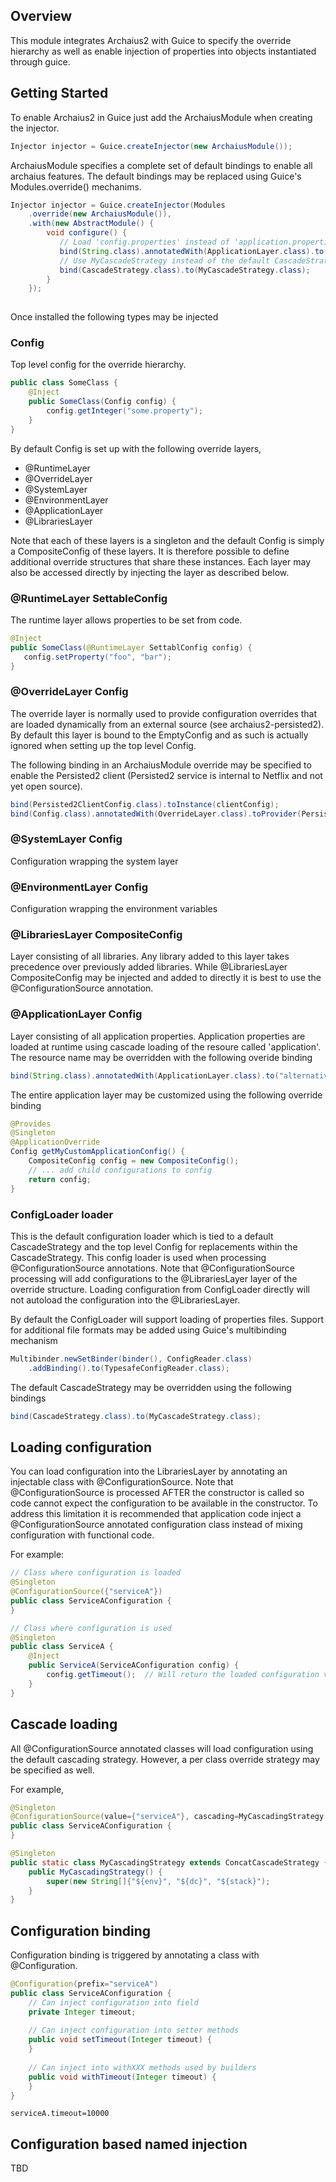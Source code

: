 ## Overview

This module integrates Archaius2 with Guice to specify the override hierarchy as well as enable injection of properties into objects instantiated through guice. 

## Getting Started

To enable Archaius2 in Guice just add the ArchaiusModule when creating the injector.

```java
Injector injector = Guice.createInjector(new ArchaiusModule());
```

ArchaiusModule specifies a complete set of default bindings to enable all archaius features.  The default bindings  may be replaced using Guice's Modules.override() mechanims.

```java
Injector injector = Guice.createInjector(Modules
    .override(new ArchaiusModule()),
    .with(new AbstractModule() {
        void configure() {
           // Load 'config.properties' instead of 'application.properties'
           bind(String.class).annotatedWith(ApplicationLayer.class).to("config");
           // Use MyCascadeStrategy instead of the default CascadeStrategy.
           bind(CascadeStrategy.class).to(MyCascadeStrategy.class);
        }
    });
    
```

Once installed the following types may be injected

### Config

Top level config for the override hierarchy.  

```java
public class SomeClass {
    @Inject
    public SomeClass(Config config) {
        config.getInteger("some.property");
    }
}
```

By default Config is set up with the following override layers,
* @RuntimeLayer
* @OverrideLayer
* @SystemLayer
* @EnvironmentLayer
* @ApplicationLayer
* @LibrariesLayer

Note that each of these layers is a singleton and the default Config is simply a CompositeConfig
of these layers.  It is therefore possible to define additional override structures that share
these instances.  Each layer may also be accessed directly by injecting the layer as described below.  

### @RuntimeLayer SettableConfig

The runtime layer allows properties to be set from code.

```java
@Inject
public SomeClass(@RuntimeLayer SettablConfig config) {
   config.setProperty("foo", "bar");
}
```

### @OverrideLayer Config

The override layer is normally used to provide configuration overrides that are loaded dynamically
from an external source (see archaius2-persisted2).  By default this layer is bound to the EmptyConfig and as such is actually ignored when setting up the top level Config.  

The following binding in an ArchaiusModule override may be specified to enable the Persisted2 client (Persisted2 service is internal to Netflix and not yet open source).
```java
bind(Persisted2ClientConfig.class).toInstance(clientConfig);
bind(Config.class).annotatedWith(OverrideLayer.class).toProvider(Persisted2ConfigProvider.class).in(Scopes.SINGLETON);
```

### @SystemLayer Config

Configuration wrapping the system layer

### @EnvironmentLayer Config

Configuration wrapping the environment variables

### @LibrariesLayer CompositeConfig

Layer consisting of all libraries.  Any library added to this layer takes precedence over previously 
added libraries.  While @LibrariesLayer CompositeConfig may be injected and added to directly it is best to use the @ConfigurationSource annotation.

### @ApplicationLayer Config

Layer consisting of all application properties.  Application properties are loaded at runtime using cascade loading of the resoure called 'application'.  The resource name may be overridden with the following overide binding

```java
bind(String.class).annotatedWith(ApplicationLayer.class).to("alternative-name-to-application");
```

The entire application layer may be customized using the following override binding

```java
@Provides
@Singleton
@ApplicationOverride
Config getMyCustomApplicationConfig() {
    CompositeConfig config = new CompositeConfig();
    // ... add child configurations to config
    return config;
}
```

### ConfigLoader loader

This is the default configuration loader which is tied to a default CascadeStrategy and the top level
Config for replacements within the CascadeStrategy.  This config loader is used when processing 
@ConfigurationSource annotations.  Note that @ConfigurationSource processing will add configurations to
the @LibrariesLayer layer of the override structure.  Loading configuration from ConfigLoader directly
will not autoload the configuration into the @LibrariesLayer.

By default the ConfigLoader will support loading of properties files.  Support for additional file formats
may be added using Guice's multibinding mechanism

```java
Multibinder.newSetBinder(binder(), ConfigReader.class)
    .addBinding().to(TypesafeConfigReader.class);
```

The default CascadeStrategy may be overridden using the following bindings

```java
bind(CascadeStrategy.class).to(MyCascadeStrategy.class);
```

## Loading configuration

You can load configuration into the LibrariesLayer by annotating an injectable class with @ConfigurationSource.
Note that @ConfigurationSource is processed AFTER the constructor is called so code cannot expect the 
configuration to be available in the constructor.  To address this limitation it is recommended that application
code inject a @ConfigurationSource annotated configuration class instead of mixing configuration with functional
code.

For example:

```java
// Class where configuration is loaded
@Singleton
@ConfigurationSource({"serviceA"})
public class ServiceAConfiguration {
}

// Class where configuration is used
@Singleton
public class ServiceA {
    @Inject
    public ServiceA(ServiceAConfiguration config) {
        config.getTimeout();  // Will return the loaded configuration value
    }
}

```

## Cascade loading

All @ConfigurationSource annotated classes will load configuration using the default cascading strategy.
However, a per class override strategy may be specified as well.

For example,
```java
@Singleton
@ConfigurationSource(value={"serviceA"}, cascading=MyCascadingStrategy.class)
public class ServiceAConfiguration {
}

@Singleton
public static class MyCascadingStrategy extends ConcatCascadeStrategy {
    public MyCascadingStrategy() {
        super(new String[]{"${env}", "${dc}", "${stack}");
    }
}
```

## Configuration binding

Configuration binding is triggered by annotating a class with @Configuration.

```java
@Configuration(prefix="serviceA")
public class ServiceAConfiguration {
    // Can inject configuration into field
    private Integer timeout;
    
    // Can inject configuration into setter methods
    public void setTimeout(Integer timeout) {
    }
    
    // Can inject into withXXX methods used by builders
    public void withTimeout(Integer timeout) {
    }
}
```

```properties
serviceA.timeout=10000
```

## Configuration based named injection

TBD
